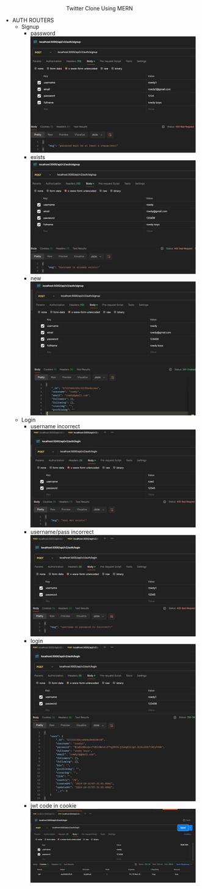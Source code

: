 <div align="center">
    Twitter Clone Using MERN
</div>
<ul>
    <li>
    AUTH ROUTERS
    <ul>
    <!-- signup -->
        <li>
        Signup
            <ul>
                <li>password<img src="./output/i3.png"></li>
                <li>exists<img src="./output/i2.png"></li>
                <li>new<img src="./output/i1.png"></li>
            </ul>
        </li>
<!-- login -->
 <li>
        Login
            <ul>
                <li>username incorrect<img src="./output/i6.png"></li>
                <li>username/pass incorrect<img src="./output/i5.png"></li>
                <li>login<img src="./output/i4.png"></li>
                <li>jwt code in cookie<img src="./output/i7.png"></li>
            </ul>
        </li>
    </ul>
    </li>

</ul>
